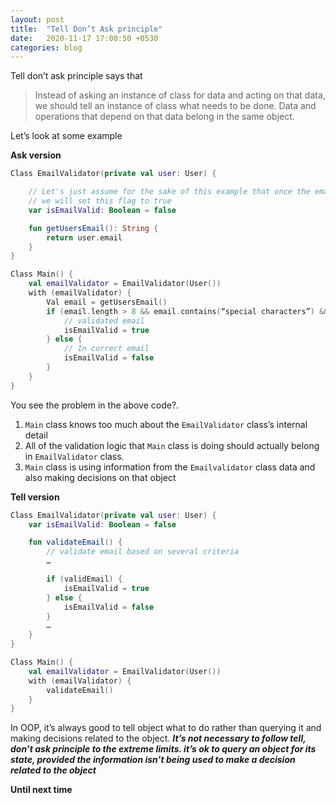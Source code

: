 ```yaml
---
layout: post
title:  "Tell Don’t Ask principle"
date:   2020-11-17 17:00:50 +0530
categories: blog
---
```



Tell don’t ask principle says that 

> Instead of asking an instance of class for data and acting on that data, we should tell an instance of class what needs to be done. Data and operations that depend on that data belong in the same object.

Let’s look at some example

**Ask version**

```kotlin
Class EmailValidator(private val user: User) {

	// Let's just assume for the sake of this example that once the email is validated
	// we will set this flag to true
	var isEmailValid: Boolean = false

	fun getUsersEmail(): String {
		return user.email
	}
}

Class Main() {
	val emailValidator = EmailValidator(User())
	with (emailValidator) {
		Val email = getUsersEmail()
		if (email.length > 8 && email.contains(“special characters”) && email.contains(“at least 1 number”)) {
			// validated email
			isEmailValid = true
		} else {
			// In correct email
			isEmailValid = false
		}
	}
}
```

You see the problem in the above code?.

1. `Main` class knows too much about the `EmailValidator` class’s internal detail
2. All of the validation logic that `Main` class is doing should actually belong in `EmailValidator` class.
3. `Main` class is using information from the `Emailvalidator` class data and also making decisions on that object



**Tell version**

```kotlin
Class EmailValidator(private val user: User) {
	var isEmailValid: Boolean = false

	fun validateEmail() {
		// validate email based on several criteria
		…

		if (validEmail) {
			isEmailValid = true
		} else {
			isEmailValid = false
		}
		…
	}
}

Class Main() {
	val emailValidator = EmailValidator(User())
	with (emailValidator) {
		validateEmail()
	}
}
```

In OOP, it’s always good to tell object what to do rather than querying it and making decisions related to the object. ***It’s not necessary to follow tell, don’t ask principle to the extreme limits. it’s ok to query an object for its state, provided the information isn’t being used to make a decision related to the object***

**Until next time**